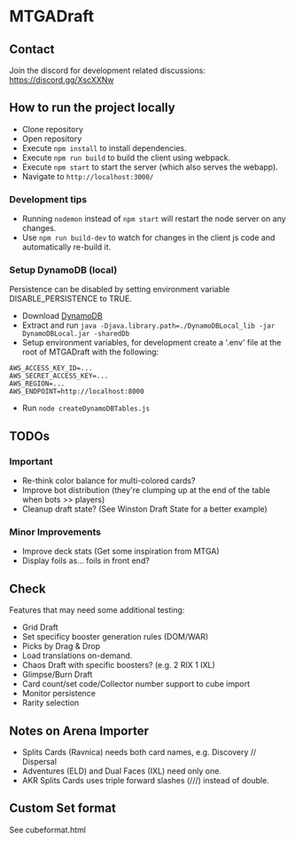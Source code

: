 # MTGADraft

## Contact

Join the discord for development related discussions: https://discord.gg/XscXXNw

## How to run the project locally

-   Clone repository
-   Open repository
-   Execute `npm install` to install dependencies.
-   Execute `npm run build` to build the client using webpack.
-   Execute `npm start` to start the server (which also serves the webapp).
-   Navigate to `http://localhost:3000/`

### Development tips

-   Running `nodemon` instead of `npm start` will restart the node server on any changes.
-   Use `npm run build-dev` to watch for changes in the client js code and automatically re-build it.

### Setup DynamoDB (local)

Persistence can be disabled by setting environment variable DISABLE_PERSISTENCE to TRUE.

-   Download [DynamoDB](https://docs.aws.amazon.com/amazondynamodb/latest/developerguide/DynamoDBLocal.DownloadingAndRunning.html)
-   Extract and run `java -Djava.library.path=./DynamoDBLocal_lib -jar DynamoDBLocal.jar -sharedDb`
-   Setup environment variables, for development create a '.env' file at the root of MTGADraft with the following:

```
AWS_ACCESS_KEY_ID=...
AWS_SECRET_ACCESS_KEY=...
AWS_REGION=...
AWS_ENDPOINT=http://localhost:8000
```

-   Run `node createDynamoDBTables.js`

## TODOs

### Important

-   Re-think color balance for multi-colored cards?
-   Improve bot distribution (they're clumping up at the end of the table when bots >> players)
-   Cleanup draft state? (See Winston Draft State for a better example)

### Minor Improvements

-   Improve deck stats (Get some inspiration from MTGA)
-   Display foils as... foils in front end?

## Check

Features that may need some additional testing:

-   Grid Draft
-   Set specificy booster generation rules (DOM/WAR)
-   Picks by Drag & Drop
-   Load translations on-demand.
-   Chaos Draft with specific boosters? (e.g. 2 RIX 1 IXL)
-   Glimpse/Burn Draft
-   Card count/set code/Collector number support to cube import
-   Monitor persistence
-   Rarity selection

## Notes on Arena Importer

-   Splits Cards (Ravnica) needs both card names, e.g. Discovery // Dispersal
-   Adventures (ELD) and Dual Faces (IXL) need only one.
-   AKR Splits Cards uses triple forward slashes (///) instead of double.

## Custom Set format

See cubeformat.html
